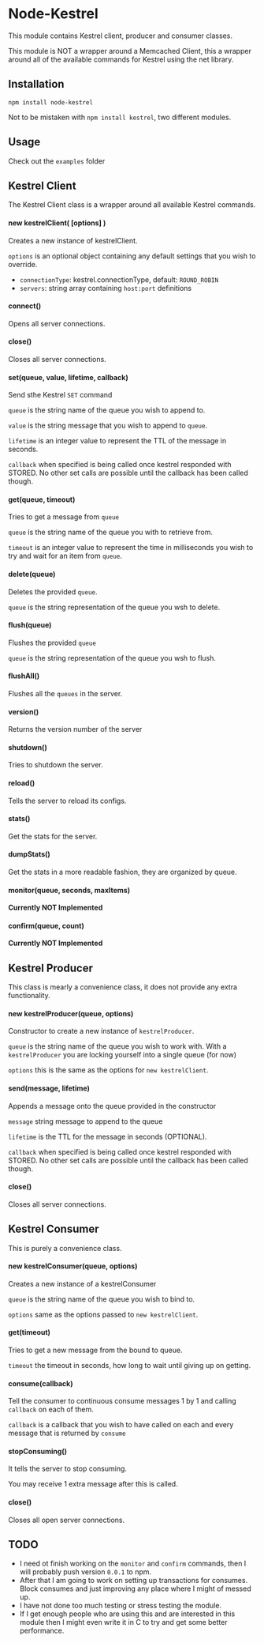 Node-Kestrel
============

This module contains Kestrel client, producer and consumer classes.

This module is NOT a wrapper around a Memcached Client, this a wrapper around all of the available commands for Kestrel using the net library.

## Installation
`npm install node-kestrel`

Not to be mistaken with `npm install kestrel`, two different modules.

## Usage
Check out the `examples` folder

## Kestrel Client
The Kestrel Client class is a wrapper around all available Kestrel commands.

#### new kestrelClient( [options] )
Creates a new instance of kestrelClient.

`options` is an optional object containing any default settings that you wish to override.

* `connectionType`: kestrel.connectionType, default: `ROUND_ROBIN`
* `servers`: string array containing `host:port` definitions

#### connect()
Opens all server connections.

#### close()
Closes all server connections.

#### set(queue, value, lifetime, callback)
Send sthe Kestrel `SET` command

`queue` is the string name of the queue you wish to append to.

`value` is the string message that you wish to append to `queue`.

`lifetime` is an integer value to represent the TTL of the message in seconds.

`callback` when specified is being called once kestrel responded with STORED. No other set calls are possible until the callback has been called though. 

#### get(queue, timeout)
Tries to get a message from `queue`

`queue` is the string name of the queue you with to retrieve from.

`timeout` is an integer value to represent the time in milliseconds you wish to try and wait for an item from `queue`.

#### delete(queue)
Deletes the provided `queue`.

`queue` is the string representation of the queue you wsh to delete.

#### flush(queue)
Flushes the provided `queue`

`queue` is the string representation of the queue you wsh to flush.

#### flushAll()
Flushes all the `queues` in the server.

#### version()
Returns the version number of the server

#### shutdown()
Tries to shutdown the server.

#### reload()
Tells the server to reload its configs.

#### stats()
Get the stats for the server.

#### dumpStats()
Get the stats in a more readable fashion, they are organized by queue.

#### monitor(queue, seconds, maxItems)
**Currently NOT Implemented**

#### confirm(queue, count)
**Currently NOT Implemented**


## Kestrel Producer
This class is mearly a convenience class, it does not provide any extra functionality.

#### new kestrelProducer(queue, options)
Constructor to create a new instance of `kestrelProducer`.

`queue` is the string name of the queue you wish to work with. With a `kestrelProducer` you are locking yourself into a single queue (for now)

`options` this is the same as the options for `new kestrelClient`.

#### send(message, lifetime)
Appends a message onto the queue provided in the constructor

`message` string message to append to the queue

`lifetime` is the TTL for the message in seconds (OPTIONAL).

`callback` when specified is being called once kestrel responded with STORED. No other set calls are possible until the callback has been called though. 

#### close()
Closes all server connections.


## Kestrel Consumer
This is purely a convenience class.

#### new kestrelConsumer(queue, options)
Creates a new instance of a kestrelConsumer

`queue` is the string name of the queue you wish to bind to.

`options` same as the options passed to `new kestrelClient`.

#### get(timeout)
Tries to get a new message from the bound to queue.

`timeout` the timeout in seconds, how long to wait until giving up on getting.

#### consume(callback)
Tell the consumer to continuous consume messages 1 by 1 and calling `callback` on each of them.

`callback` is a callback that you wish to have called on each and every message that is returned by `consume`

#### stopConsuming()
It tells the server to stop consuming.

You may receive 1 extra message after this is called.

#### close()
Closes all open server connections.



## TODO
* I need ot finish working on the `monitor` and `confirm` commands, then I will probably push version `0.0.1` to npm.
* After that I am going to work on setting up transactions for consumes. Block consumes and just improving any place where I might of messed up.
* I have not done too much testing or stress testing the module.
* If I get enough people who are using this and are interested in this module then I might even write it in C to try and get some better performance.